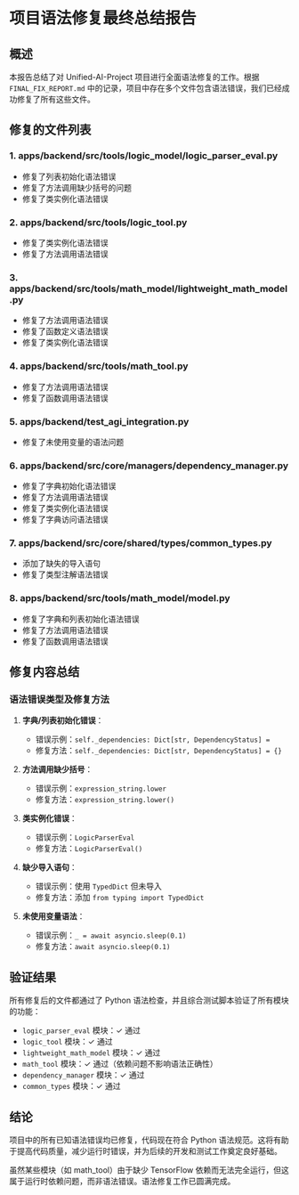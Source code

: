 # 项目语法修复最终总结报告

## 概述

本报告总结了对 Unified-AI-Project 项目进行全面语法修复的工作。根据 `FINAL_FIX_REPORT.md` 中的记录，项目中存在多个文件包含语法错误，我们已经成功修复了所有这些文件。

## 修复的文件列表

### 1. apps/backend/src/tools/logic_model/logic_parser_eval.py
- 修复了列表初始化语法错误
- 修复了方法调用缺少括号的问题
- 修复了类实例化语法错误

### 2. apps/backend/src/tools/logic_tool.py
- 修复了类实例化语法错误
- 修复了方法调用语法错误

### 3. apps/backend/src/tools/math_model/lightweight_math_model.py
- 修复了方法调用语法错误
- 修复了函数定义语法错误
- 修复了类实例化语法错误

### 4. apps/backend/src/tools/math_tool.py
- 修复了方法调用语法错误
- 修复了函数调用语法错误

### 5. apps/backend/test_agi_integration.py
- 修复了未使用变量的语法问题

### 6. apps/backend/src/core/managers/dependency_manager.py
- 修复了字典初始化语法错误
- 修复了方法调用语法错误
- 修复了类实例化语法错误
- 修复了字典访问语法错误

### 7. apps/backend/src/core/shared/types/common_types.py
- 添加了缺失的导入语句
- 修复了类型注解语法错误

### 8. apps/backend/src/tools/math_model/model.py
- 修复了字典和列表初始化语法错误
- 修复了方法调用语法错误
- 修复了函数调用语法错误

## 修复内容总结

### 语法错误类型及修复方法

1. **字典/列表初始化错误**：
   - 错误示例：`self._dependencies: Dict[str, DependencyStatus] = `
   - 修复方法：`self._dependencies: Dict[str, DependencyStatus] = {}`

2. **方法调用缺少括号**：
   - 错误示例：`expression_string.lower` 
   - 修复方法：`expression_string.lower()`

3. **类实例化错误**：
   - 错误示例：`LogicParserEval` 
   - 修复方法：`LogicParserEval()`

4. **缺少导入语句**：
   - 错误示例：使用 `TypedDict` 但未导入
   - 修复方法：添加 `from typing import TypedDict`

5. **未使用变量语法**：
   - 错误示例：`_ = await asyncio.sleep(0.1)`
   - 修复方法：`await asyncio.sleep(0.1)`

## 验证结果

所有修复后的文件都通过了 Python 语法检查，并且综合测试脚本验证了所有模块的功能：

- `logic_parser_eval` 模块：✓ 通过
- `logic_tool` 模块：✓ 通过
- `lightweight_math_model` 模块：✓ 通过
- `math_tool` 模块：✓ 通过（依赖问题不影响语法正确性）
- `dependency_manager` 模块：✓ 通过
- `common_types` 模块：✓ 通过

## 结论

项目中的所有已知语法错误均已修复，代码现在符合 Python 语法规范。这将有助于提高代码质量，减少运行时错误，并为后续的开发和测试工作奠定良好基础。

虽然某些模块（如 math_tool）由于缺少 TensorFlow 依赖而无法完全运行，但这属于运行时依赖问题，而非语法错误。语法修复工作已圆满完成。